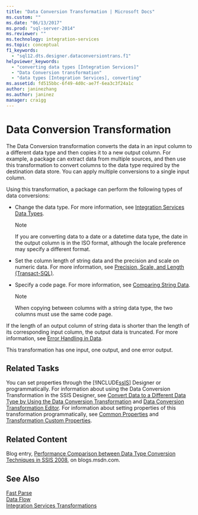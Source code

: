 ```yaml
---
title: "Data Conversion Transformation | Microsoft Docs"
ms.custom: ""
ms.date: "06/13/2017"
ms.prod: "sql-server-2014"
ms.reviewer: ""
ms.technology: integration-services
ms.topic: conceptual
f1_keywords: 
  - "sql12.dts.designer.dataconversiontrans.f1"
helpviewer_keywords: 
  - "converting data types [Integration Services]"
  - "Data Conversion transformation"
  - "data types [Integration Services], converting"
ms.assetid: fd515bbc-6f49-4d0c-ae7f-6ea3c3f24a1c
author: janinezhang
ms.author: janinez
manager: craigg
---
```

# Data Conversion Transformation
  The Data Conversion transformation converts the data in an input column to a different data type and then copies it to a new output column. For example, a package can extract data from multiple sources, and then use this transformation to convert columns to the data type required by the destination data store. You can apply multiple conversions to a single input column.  
  
 Using this transformation, a package can perform the following types of data conversions:  
  
-   Change the data type. For more information, see [Integration Services Data Types](../integration-services-data-types.md).  
  
    > [!NOTE]  
    >  If you are converting data to a date or a datetime data type, the date in the output column is in the ISO format, although the locale preference may specify a different format.  
  
-   Set the column length of string data and the precision and scale on numeric data. For more information, see [Precision, Scale, and Length &#40;Transact-SQL&#41;](/sql/t-sql/data-types/precision-scale-and-length-transact-sql).  
  
-   Specify a code page. For more information, see [Comparing String Data](../comparing-string-data.md).  
  
    > [!NOTE]  
    >  When copying between columns with a string data type, the two columns must use the same code page.  
  
 If the length of an output column of string data is shorter than the length of its corresponding input column, the output data is truncated. For more information, see [Error Handling in Data](../error-handling-in-data.md).  
  
 This transformation has one input, one output, and one error output.  
  
## Related Tasks  
 You can set properties through the [!INCLUDE[ssIS](../../../includes/ssis-md.md)] Designer or programmatically. For information about using the Data Conversion Transformation in the SSIS Designer, see [Convert Data to a Different Data Type by Using the Data Conversion Transformation](data-conversion-transformation.md) and [Data Conversion Transformation Editor](../../data-conversion-transformation-editor.md). For information about setting properties of this transformation programmatically, see [Common Properties](../../common-properties.md) and [Transformation Custom Properties](transformation-custom-properties.md).  
  
## Related Content  
 Blog entry, [Performance Comparison between Data Type Conversion Techniques in SSIS 2008](https://techcommunity.microsoft.com/t5/datacat/performance-comparison-between-data-type-conversion-techniques/ba-p/305035), on blogs.msdn.com.  
  
## See Also  
 [Fast Parse](../../fast-parse.md)   
 [Data Flow](../data-flow.md)   
 [Integration Services Transformations](integration-services-transformations.md)  
  
  
